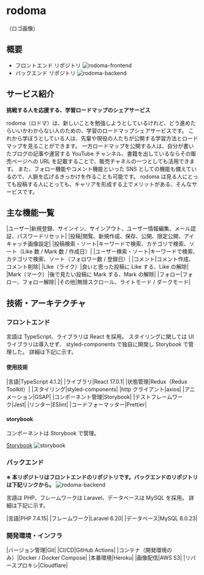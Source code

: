 # rodoma

（ロゴ画像）

## 概要

- フロントエンド リポジトリ
  ![rodoma-frontend](https://github.com/kentsunekawa/rodoma-frontend)
- バックエンド リポジトリ
  ![rodoma-backend](https://github.com/kentsunekawa/rodoma-backend)

## サービス紹介

**挑戦する人を応援する、学習ロードマップのシェアサービス**

rodoma（ロドマ）は、新しいことを勉強しようとしているけれど、どう進めたらいいかわからない人のための、学習のロードマップシェアサービスです。
これから学ぼうとしている人は、先輩や現役の人たちが公開する学習方法とロードマップを見ることができます。
一方ロードマップを公開する人は、自分が書いたブログの記事や運営する YouTube チャンネル、書籍を出しているならその販売ページへの URL を記載することで、販売チャネルの一つとしても活用できます。
また、フォロー機能やコメント機能といった SNS としての機能も備えているので、人脈を広げるきっかけを作ることも可能です。
rodoma は見る人にとっても投稿する人にとっても、キャリアを形成する上でメリットがある、そんなサービスです。

## 主な機能一覧

|ユーザー|新規登録、サインイン、サインアウト、ユーザー情報編集、メール認証、パスワードリセット|
|投稿|閲覧、新規作成、保存、公開、限定公開、アイキャッチ画像設定|
|投稿検索・ソート|キーワードで検索、カテゴリで検索、ソート（Like 数 / Mark 数 / 作成日）|
|ユーザー検索・ソート|キーワードで検索、カテゴリで検索、ソート（フォロワー数 / 登録日）|
|コメント|コメント作成、コメント削除|
|Like（ライク）|良いと思った投稿に Like する、Like の解除|
|Mark（マーク）|後で見たい投稿に Mark する、Mark の解除|
|フォロー|フォロー、フォロー解除|
|その他|無限スクロール、ライトモード / ダークモード|

## 技術・アーキテクチャ

### フロントエンド

言語は TypeScript、ライブラリは React を採用。
スタイリングに関しては UI ライブラリは導入せず、 styled-components で独自に開発し Storybook で管理した。
詳細は下記に示す。

#### 使用技術

|言語|TypeScript 4.1.2|
|ライブラリ|React 17.0.1|
|状態管理|Redux（Redux Toolkit）|
|スタイリング|styled-components|
|http クライアント|axios|
|アニメーション|GSAP|
|コンポーネント管理|Storybook|
|テストフレームワーク|Jest|
|リンター|ESlint|
|コードフォーマッター|Prettier|

#### storybook

コンポーネントは Storybook で管理。

[Storybook](https://storybook.rodoma.net)
![storybook]()

### バックエンド

**※ 本リポジトリはフロントエンドのリポジトリです。バックエンドのリポジトリは下記リンクから。**
![rodoma-backend](https://github.com/kentsunekawa/rodoma-backend)

言語は PHP、フレームワークは Laravel、データベースは MySQL を採用。
詳細は下記に示す。

|言語|PHP 7.4.15|
|フレームワーク|Laravel 6.20|
|データベース|MySQL 8.0.23|

### 開発環境・インフラ

|バージョン管理|Git|
|CI/CD|GitHub Actions|
|コンテナ（開発環境のみ）|Docker / Docker Compose|
|本番環境|Heroku|
|画像配信|AWS S3|
|リバースプロキシ|Cloudflare|
